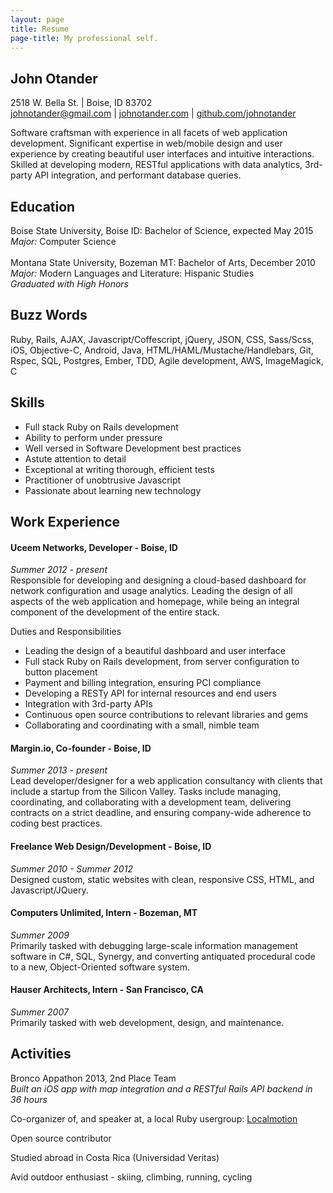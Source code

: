 ```yaml
---
layout: page
title: Resume
page-title: My professional self.
---
```


## John Otander
2518 W. Bella St. | Boise, ID 83702   
[johnotander@gmail.com](mailto:johnotander@gmail.com) | [johnotander.com](http://www.johnotander.com) | [github.com/johnotander](https://github.com/johnotander)

Software craftsman with experience in all facets of web application development. Significant expertise in web/mobile design and user experience by creating beautiful user interfaces and intuitive interactions. Skilled at developing modern, RESTful applications with data analytics, 3rd-party API integration, and performant database queries.

## Education
Boise State University, Boise ID: Bachelor of Science, expected May 2015   
_Major:_ Computer Science
<br>
<br>
Montana State University, Bozeman MT: Bachelor of Arts, December 2010   
_Major:_ Modern Languages and Literature: Hispanic Studies   
_Graduated with High Honors_

## Buzz Words

Ruby, Rails, AJAX, Javascript/Coffescript, jQuery, JSON, CSS, Sass/Scss, iOS, Objective-C, Android, Java, HTML/HAML/Mustache/Handlebars, Git, Rspec, SQL, Postgres, Ember, TDD, Agile development, AWS, ImageMagick, C

## Skills

  - Full stack Ruby on Rails development
  - Ability to perform under pressure
  - Well versed in Software Development best practices
  - Astute attention to detail
  - Exceptional at writing thorough, efficient tests
  - Practitioner of unobtrusive Javascript
  - Passionate about learning new technology

## Work Experience


#### Uceem Networks, Developer - Boise, ID   
_Summer 2012 - present_  
Responsible for developing and designing a cloud-based dashboard for network configuration and usage analytics. Leading the design of all aspects of the web application and homepage, while being an integral component of the development of the entire stack.

Duties and Responsibilities   

  - Leading the design of a beautiful dashboard and user interface
  - Full stack Ruby on Rails development, from server configuration to button placement
  - Payment and billing integration, ensuring PCI compliance
  - Developing a RESTy API for internal resources and end users
  - Integration with 3rd-party APIs
  - Continuous open source contributions to relevant libraries and gems
  - Collaborating and coordinating with a small, nimble team

#### Margin.io, Co-founder - Boise, ID   
_Summer 2013 - present_   
Lead developer/designer for a web application consultancy with clients that include a startup from the Silicon Valley. Tasks include managing, coordinating, and collaborating with a development team, delivering contracts on a strict deadline, and ensuring company-wide adherence to coding best practices.

#### Freelance Web Design/Development - Boise, ID   
_Summer 2010 - Summer 2012_   
Designed custom, static websites with clean, responsive CSS, HTML, and Javascript/JQuery.

#### Computers Unlimited, Intern - Bozeman, MT   
_Summer 2009_   
Primarily tasked with debugging large-scale information management software in C#, SQL, Synergy, and converting antiquated procedural code to a new, Object-Oriented software system.

#### Hauser Architects, Intern - San Francisco, CA   
_Summer 2007_   
Primarily tasked with web development, design, and maintenance.

## Activities

Bronco Appathon 2013, 2nd Place Team  
_Built an iOS app with map integration and a RESTful Rails API backend in 36 hours_

Co-organizer of, and speaker at, a local Ruby usergroup: [Localmotion](http://localmotion.io) 

Open source contributor

Studied abroad in Costa Rica (Universidad Veritas)

Avid outdoor enthusiast - skiing, climbing, running, cycling
